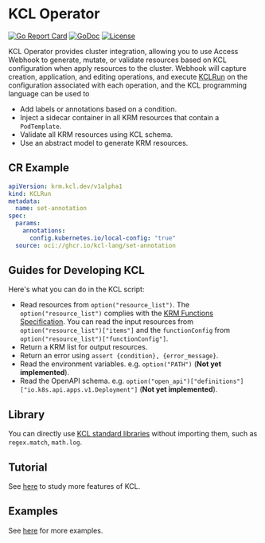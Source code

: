 # KCL Operator

[![Go Report Card](https://goreportcard.com/badge/kcl-lang.io/kcl-operator)](https://goreportcard.com/report/kcl-lang.io/kcl-operator)
[![GoDoc](https://godoc.org/kcl-lang.io/kcl-operator?status.svg)](https://godoc.org/kcl-lang.io/kcl-operator)
[![License](https://img.shields.io/badge/License-Apache%202.0-blue.svg)](https://kcl-lang.io/kcl-operator/blob/main/LICENSE)

KCL Operator provides cluster integration, allowing you to use Access Webhook to generate, mutate, or validate resources based on KCL configuration when apply resources to the cluster. Webhook will capture creation, application, and editing operations, and execute [KCLRun](https://github.com/kcl-lang/krm-kcl) on the configuration associated with each operation, and the KCL programming language can be used to

+ Add labels or annotations based on a condition.
+ Inject a sidecar container in all KRM resources that contain a `PodTemplate`.
+ Validate all KRM resources using KCL schema.
+ Use an abstract model to generate KRM resources.

## CR Example

```yaml
apiVersion: krm.kcl.dev/v1alpha1
kind: KCLRun
metadata:
  name: set-annotation
spec:
  params:
    annotations:
      config.kubernetes.io/local-config: "true"
  source: oci://ghcr.io/kcl-lang/set-annotation
```

## Guides for Developing KCL

Here's what you can do in the KCL script:

+ Read resources from `option("resource_list")`. The `option("resource_list")` complies with the [KRM Functions Specification](https://github.com/kubernetes-sigs/kustomize/blob/master/cmd/config/docs/api-conventions/functions-spec.md#krm-functions-specification). You can read the input resources from `option("resource_list")["items"]` and the `functionConfig` from `option("resource_list")["functionConfig"]`.
+ Return a KRM list for output resources.
+ Return an error using `assert {condition}, {error_message}`.
+ Read the environment variables. e.g. `option("PATH")` (**Not yet implemented**).
+ Read the OpenAPI schema. e.g. `option("open_api")["definitions"]["io.k8s.api.apps.v1.Deployment"]` (**Not yet implemented**).

## Library

You can directly use [KCL standard libraries](https://kcl-lang.io/docs/reference/model/overview) without importing them, such as `regex.match`, `math.log`.

## Tutorial

See [here](https://kcl-lang.io/docs/reference/lang/tour) to study more features of KCL.

## Examples

See [here](https://github.com/kcl-lang/krm-kcl/tree/main/examples) for more examples.

